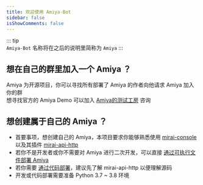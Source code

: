 ```yaml
---
title: 欢迎使用 Amiya-Bot
sidebar: false
isShowComments: false
---
```


::: tip <br>
`Amiya-Bot` 名称将在之后的说明里简称为 `Amiya`
:::

## 想在自己的群里加入一个 Amiya ？

Amiya 为开源项目，你可以寻找所有部署了 Amiya 的作者向他请求 Amiya 加入你的群<br>
想寻找官方的 Amiya Demo 可以加入 [Amiya的测试工房](/blog/notice/) 咨询

## 想创建属于自己的 Amiya ？

- 首要事项，想创建自己的 Amiya，本项目要求你能够熟悉使用 [mirai-console](https://github.com/mamoe/mirai-console)
  以及其插件 [mirai-api-http](https://github.com/project-mirai/mirai-api-http)
- 若你不是开发者或你不需要对 Amiya 进行二次开发，可以直接 [通过可执行文件部署 Amiya](/docs/deployByExe/)
- 若你需要 [通过代码部署](/docs/deployByCode/)，建议先了解 mirai-api-http 以便理解源码
- 开发或代码部署需要准备 Python 3.7 ~ 3.8 环境
